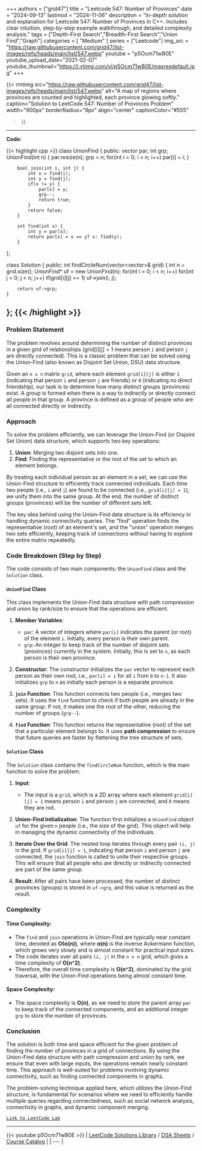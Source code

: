 
+++
authors = ["grid47"]
title = "Leetcode 547: Number of Provinces"
date = "2024-09-13"
lastmod = "2024-11-06"
description = "In-depth solution and explanation for Leetcode 547: Number of Provinces in C++. Includes clear intuition, step-by-step example walkthrough, and detailed complexity analysis."
tags = ["Depth-First Search","Breadth-First Search","Union Find","Graph"]
categories = [
    "Medium"
]
series = ["Leetcode"]
img_src = "https://raw.githubusercontent.com/grid47/list-images/refs/heads/main/list/547.webp"
youtube = "p5Ocm71wB0E"
youtube_upload_date="2021-02-07"
youtube_thumbnail="https://i.ytimg.com/vi/p5Ocm71wB0E/maxresdefault.jpg"
+++


{{< rmtimg 
    src="https://raw.githubusercontent.com/grid47/list-images/refs/heads/main/list/547.webp" 
    alt="A map of regions where provinces are counted and highlighted, each province glowing softly."
    caption="Solution to LeetCode 547: Number of Provinces Problem"
    width="900px"
    borderRadius="8px"
    align="center" 
    captionColor="#555"
>}}
---
**Code:**

{{< highlight cpp >}}
class UnionFind {
    public:
        vector<int> par;
        int grp;
        UnionFind(int n) {
            par.resize(n);
            grp = n;
            for(int i = 0; i < n; i++)
                par[i] = i;
        }

        bool join(int i, int j) {
            int x = find(i);
            int y = find(j);
            if(x != y) {
                par[x] = y;
                grp--;
                return true;
            }
            return false;
        }

        int find(int x) {
            int y = par[x];
            return par[x] = x == y? x: find(y);
        }
};

class Solution {
public:
    int findCircleNum(vector<vector<int>>& grid) {
        int n = grid.size();
        UnionFind* uf = new UnionFind(n);
        for(int i = 0; i < n; i++)
        for(int j = 0; j < n; j++)
            if(grid[i][j] == 1) uf->join(i, j);
        
        return uf->grp;
    }
};
{{< /highlight >}}
---

### Problem Statement
The problem revolves around determining the number of distinct provinces in a given grid of relationships (grid[i][j] = 1 means person `i` and person `j` are directly connected). This is a classic problem that can be solved using the Union-Find (also known as Disjoint Set Union, DSU) data structure.

Given an `n x n` matrix `grid`, where each element `grid[i][j]` is either `1` (indicating that person `i` and person `j` are friends) or `0` (indicating no direct friendship), our task is to determine how many distinct groups (provinces) exist. A group is formed when there is a way to indirectly or directly connect all people in that group. A province is defined as a group of people who are all connected directly or indirectly.

### Approach
To solve the problem efficiently, we can leverage the Union-Find (or Disjoint Set Union) data structure, which supports two key operations:
1. **Union**: Merging two disjoint sets into one.
2. **Find**: Finding the representative or the root of the set to which an element belongs.

By treating each individual person as an element in a set, we can use the Union-Find structure to efficiently track connected individuals. Each time two people (i.e., `i` and `j`) are found to be connected (i.e., `grid[i][j] = 1`), we unify them into the same group. At the end, the number of distinct groups (provinces) will be the number of different sets left.

The key idea behind using the Union-Find data structure is its efficiency in handling dynamic connectivity queries. The "find" operation finds the representative (root) of an element's set, and the "union" operation merges two sets efficiently, keeping track of connections without having to explore the entire matrix repeatedly.

### Code Breakdown (Step by Step)
The code consists of two main components: the `UnionFind` class and the `Solution` class.

#### `UnionFind` Class
This class implements the Union-Find data structure with path compression and union by rank/size to ensure that the operations are efficient.

1. **Member Variables**:
   - `par`: A vector of integers where `par[i]` indicates the parent (or root) of the element `i`. Initially, every person is their own parent.
   - `grp`: An integer to keep track of the number of disjoint sets (provinces) currently in the system. Initially, this is set to `n`, as each person is their own province.

2. **Constructor**:
   The constructor initializes the `par` vector to represent each person as their own root, i.e., `par[i] = i` for all `i` from `0` to `n-1`. It also initializes `grp` to `n` as initially each person is a separate province.

3. **`join` Function**:
   This function connects two people (i.e., merges two sets). It uses the `find` function to check if both people are already in the same group. If not, it makes one the root of the other, reducing the number of groups (`grp--`).

4. **`find` Function**:
   This function returns the representative (root) of the set that a particular element belongs to. It uses **path compression** to ensure that future queries are faster by flattening the tree structure of sets.

#### `Solution` Class
The `Solution` class contains the `findCircleNum` function, which is the main function to solve the problem.

1. **Input**:
   - The input is a `grid`, which is a 2D array where each element `grid[i][j] = 1` means person `i` and person `j` are connected, and `0` means they are not.

2. **Union-Find Initialization**:
   The function first initializes a `UnionFind` object `uf` for the given `n` people (i.e., the size of the grid). This object will help in managing the dynamic connectivity of the individuals.

3. **Iterate Over the Grid**:
   The nested loop iterates through every pair `(i, j)` in the grid. If `grid[i][j] = 1`, indicating that person `i` and person `j` are connected, the `join` function is called to unite their respective groups. This will ensure that all people who are directly or indirectly connected are part of the same group.

4. **Result**:
   After all pairs have been processed, the number of distinct provinces (groups) is stored in `uf->grp`, and this value is returned as the result.

### Complexity
#### Time Complexity:
- The `find` and `join` operations in Union-Find are typically near constant time, denoted as **O(α(n))**, where **α(n)** is the inverse Ackermann function, which grows very slowly and is almost constant for practical input sizes.
- The code iterates over all pairs `(i, j)` in the `n x n` grid, which gives a time complexity of **O(n^2)**.
- Therefore, the overall time complexity is **O(n^2)**, dominated by the grid traversal, with the Union-Find operations being almost constant time.

#### Space Complexity:
- The space complexity is **O(n)**, as we need to store the parent array `par` to keep track of the connected components, and an additional integer `grp` to store the number of provinces.

### Conclusion
The solution is both time and space efficient for the given problem of finding the number of provinces in a grid of connections. By using the Union-Find data structure with path compression and union by rank, we ensure that even with large inputs, the operations remain nearly constant time. This approach is well-suited for problems involving dynamic connectivity, such as finding connected components in graphs.

The problem-solving technique applied here, which utilizes the Union-Find structure, is fundamental for scenarios where we need to efficiently handle multiple queries regarding connectedness, such as social network analysis, connectivity in graphs, and dynamic component merging.

[`Link to LeetCode Lab`](https://leetcode.com/problems/number-of-provinces/description/)

---
{{< youtube p5Ocm71wB0E >}}
| [LeetCode Solutions Library](https://grid47.xyz/leetcode/) / [DSA Sheets](https://grid47.xyz/sheets/) / [Course Catalog](https://grid47.xyz/courses/) |
| --- |
